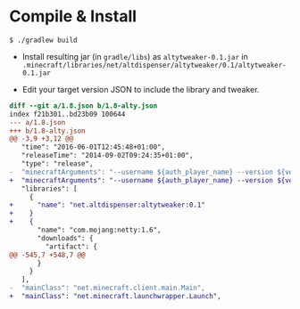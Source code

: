 # Compile &amp; Install

```
$ ./gradlew build
```

* Install resulting jar (in `gradle/libs`) as `altytweaker-0.1.jar` in `.minecraft/libraries/net/altdispenser/altytweaker/0.1/altytweaker-0.1.jar`

* Edit your target version JSON to include the library and tweaker.

```diff
diff --git a/1.8.json b/1.8-alty.json
index f21b301..bd23b09 100644
--- a/1.8.json
+++ b/1.8-alty.json
@@ -3,9 +3,12 @@
   "time": "2016-06-01T12:45:48+01:00",
   "releaseTime": "2014-09-02T09:24:35+01:00",
   "type": "release",
-  "minecraftArguments": "--username ${auth_player_name} --version ${version_name} --gameDir ${game_directory} --assetsDir ${assets_root} --assetIndex ${assets_index_name} --uuid ${auth_uuid} --accessToken ${auth_access_token} --userProperties ${user_properties} --userType ${user_type}",
+  "minecraftArguments": "--username ${auth_player_name} --version ${version_name} --gameDir ${game_directory} --assetsDir ${assets_root} --assetIndex ${assets_index_name} --uuid ${auth_uuid} --accessToken ${auth_access_token} --userProperties ${user_properties} --userType ${user_type} --tweakClass net.altdispenser.altytweaker.launch.AltyTweakerTweaker",
   "libraries": [
     {
+      "name": "net.altdispenser:altytweaker:0.1"
+    }
+    {
       "name": "com.mojang:netty:1.6",
       "downloads": {
         "artifact": {
@@ -545,7 +548,7 @@
       }
     }
   ],
-  "mainClass": "net.minecraft.client.main.Main",
+  "mainClass": "net.minecraft.launchwrapper.Launch",
```
